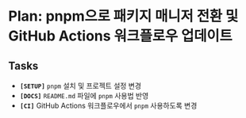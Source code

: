 # Plan: pnpm으로 패키지 매니저 전환 및 GitHub Actions 워크플로우 업데이트

## Tasks

*   **`[SETUP]`** `pnpm` 설치 및 프로젝트 설정 변경
*   **`[DOCS]`** `README.md` 파일에 `pnpm` 사용법 반영
*   **`[CI]`** GitHub Actions 워크플로우에서 `pnpm` 사용하도록 변경
